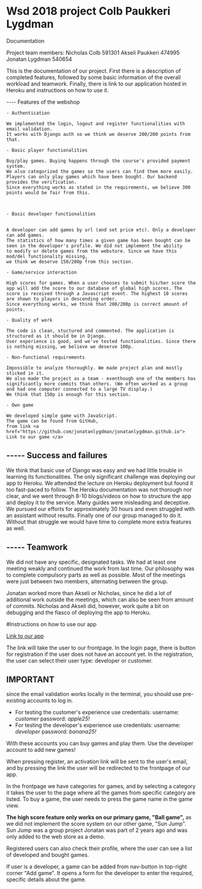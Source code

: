 # Wsd 2018 project Colb Paukkeri Lygdman

Documentation


Project team members:
Nicholas Colb 591301
Akseli Paukkeri 474995
Jonatan Lygdman 540654


This is the documentation of our project. First there is a description of completed features, followed by some basic information of the overall workload and teamwork. Finally, there is link to our application hosted in Heroku and instructions on how to use it.


---- Features of the webshop

    - Authentication

    We implemented the login, logout and register functionalities with email validation.
    It works with Django auth so we think we deserve 200/200 points from that.

    - Basic player functionalities

    Buy/play games. Buying happens through the course's provided payment system.
	We also categorized the games so the users can find them more easily.
	Players can only play games which have been bought. Our backend provides the verification.
	Since everything works as stated in the requirements, we believe 300 points would be fair from this.



    - Basic developer functionalities


    A developer can add games by url (and set price etc). Only a developer can add games.
    The statistics of how many times a given game has been bought can be seen in the developer's profile. We did not implement the ability
    to modify or delete games from the webstore. Since we have this mod/del functionality missing,
    we think we deserve 150/200p from this section.

    - Game/service interaction

    High scores for games. When a user chooses to submit his/her score the app will add the score to our database of global high scores. The score is received through a Javascript event. The highest 10 scores are shown to players in descending order. 
    Since everything works, we think that 200/200p is correct amount of points.

    - Quality of work

    The code is clean, stuctured and commented. The application is structured as it should be in Django.
    User experience is good, and we've tested functionalities. Since there is nothing missing, we believe we deserve 100p.

    - Non-functional requirements

    Impossible to analyze thoroughly. We made project plan and mostly sticked in it.
    We also made the project as a team - eventhough one of the members has significantly more commits than others. (We often worked as a group and had one computer connected to a large TV display.) 
    We think that 150p is enough for this section.

    - Own game

    We developed simple game with JavaScript.
    The game can be found from GitHub,
    from link <a href="https://github.com/jonatanlygdman/jonatanlygdman.github.io"> Link to our game </a>

## ----- Success and failures
  
  We think that basic use of Django was easy and we had little trouble in learning its functionalities. The only significant challenge was deploying our 
  app to Heroku. We attended the lecture on Heroku deployment but found it too fast-paced to follow. The Heroku documentation was not thorough nor clear, and we went through 8-10 blogs/videos on how to structure the app and deploy it to the service. Many guides were misleading and deceptive. We pursued our efforts for approximately 30 hours and even struggled with an assistant without results. Finally one of our group managed to do it.
  Without that struggle we would have time to complete more extra features as well.



## -----  Teamwork

  We did not have any specific, designated tasks. We had at least one meeting weakly and continued the work from last time.
  Our philosophy was to complete compulsory parts as well as possible. Most of the meetings were just between two members, alternating between the group. 

  Jonatan worked more than Akseli or Nicholas, since he did a lot of additional work outside the meetings,
  which can also be seen from amount of commits. Nicholas and Akseli did, however, work quite a bit on debugging and the fiasco of deploying the app to Heroku. 

#Instructions on how to use our app

  <a href="http://webstorefinal.herokuapp.com/games">Link to our app</a>

  The link will take the user to our frontpage. 
  In the login page, there is button for registration if the user does not have an account yet. In the registration,
  the user can select their user type: developer or customer.
  
## **IMPORTANT**  
since the email validation works locally in the terminal, you should use pre-existing accounts to log in.

*  For testing the customer's experience use credentials: username: *customer* password: *apple25!*
*  For testing the developer's experience use credentials: username: *developer* password: *banana25!*

  With these accounts you can buy games and play them. Use the developer account to add new games! 


  When pressing register, an activation link will be sent to the user's email, and by pressing the link the user will be redirected to the frontpage of our app.
  
  In the frontpage we have categories for games, and by selecting a category it takes the user to the page where all the games from specific category are listed. 
  To buy a game, the user needs to press the game name in the game view.
  
  **The high score feature only works on our primary game, "Ball game",** as we did not implement the score system on our other game,
  "Sun Jump". Sun Jump was a group project Jonatan was part of 2 years ago and was only added to the web store as a demo. 

  Registered users can also check their profile, where the user can see a list of developed and bought games.

  If user is a developer, a game can be added from nav-button in top-right corner "Add game". It opens a form for the developer to enter the required, specific details about the game. 